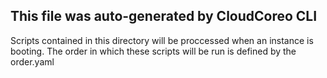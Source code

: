 ## This file was auto-generated by CloudCoreo CLI
Scripts contained in this directory will be proccessed when an instance is booting.
The order in which these scripts will be run is defined by the order.yaml